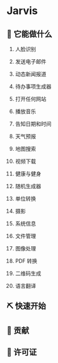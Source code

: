# Jarvis

## 🚀 它能做什么

1. 人脸识别

2. 发送电子邮件

3. 动态新闻报道

4. 待办事项生成器

5. 打开任何网站

6. 播放音乐

7. 告知日期和时间

8. 天气预报

9. 地图搜索

10. 视频下载

11. 健康与健身

12. 随机生成器

13. 单位转换

14. 摄影

15. 系统信息

16. 文件管理

17. 图像处理

18. PDF 转换

19. 二维码生成

20. 语言翻译

## ⛏️ 快速开始

## 🤝 贡献

## 📄 许可证

